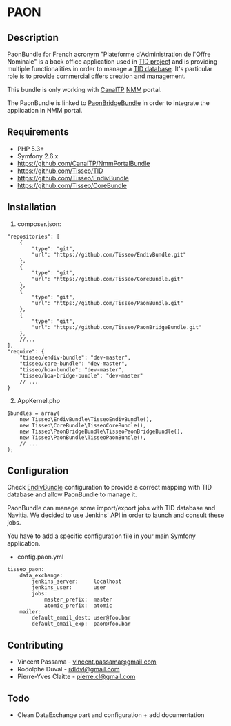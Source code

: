 PAON
====

Description
-----------

PaonBundle for French acronym "Plateforme d'Administration de l'Offre Nominale"
is a back office application used in
[TID project](https://github.com/Tisseo/TID) and is providing
multiple functionalities in order to manage a
[TID database](https://raw.githubusercontent.com/Tisseo/TID/master/Diagramme.jpg).
It's particular role is to provide commercial offers creation and management.

This bundle is only working with [CanalTP](https://github.com/CanalTP)
[NMM](https://github.com/CanalTP/NmmPortalBundle) portal.

The PaonBundle is linked to [PaonBridgeBundle](https://github.com/Tisseo/PaonBridgeBundle)
in order to integrate the application in NMM portal.

Requirements
------------

- PHP 5.3+
- Symfony 2.6.x
- https://github.com/CanalTP/NmmPortalBundle
- https://github.com/Tisseo/TID
- https://github.com/Tisseo/EndivBundle
- https://github.com/Tisseo/CoreBundle

Installation
------------

1. composer.json:

```
"repositories": [
    {
        "type": "git",
        "url": "https://github.com/Tisseo/EndivBundle.git"
    },
    {
        "type": "git",
        "url": "https://github.com/Tisseo/CoreBundle.git"
    },
    {
        "type": "git",
        "url": "https://github.com/Tisseo/PaonBundle.git"
    },
    {
        "type": "git",
        "url": "https://github.com/Tisseo/PaonBridgeBundle.git"
    },
    //...
],
"require": {
    "tisseo/endiv-bundle": "dev-master",
    "tisseo/core-bundle": "dev-master",
    "tisseo/boa-bundle": "dev-master",
    "tisseo/boa-bridge-bundle": "dev-master"
    // ...
}
```

2. AppKernel.php

```
$bundles = array(
    new Tisseo\EndivBundle\TisseoEndivBundle(),
    new Tisseo\CoreBundle\TisseoCoreBundle(),
    new Tisseo\PaonBridgeBundle\TisseoPaonBridgeBundle(),
    new Tisseo\PaonBundle\TisseoPaonBundle(),
    // ...
);
```

Configuration
-------------

Check [EndivBundle](https://github.com/Tisseo/EndivBundle) configuration to provide a correct mapping
with TID database and allow PaonBundle to manage it.

PaonBundle can manage some import/export jobs with TID database and Navitia.
We decided to use Jenkins' API in order to launch and consult these jobs.

You have to add a specific configuration file in your main Symfony application.

- config.paon.yml

```
tisseo_paon:
    data_exchange:
        jenkins_server:     localhost
        jenkins_user:       user
        jobs:
            master_prefix:  master
            atomic_prefix:  atomic
    mailer:
        default_email_dest: user@foo.bar
        default_email_exp:  paon@foo.bar
```

Contributing
------------

- Vincent Passama - vincent.passama@gmail.com
- Rodolphe Duval - rdldvl@gmail.com
- Pierre-Yves Claitte - pierre.cl@gmail.com

Todo
----

- Clean DataExchange part and configuration + add documentation
